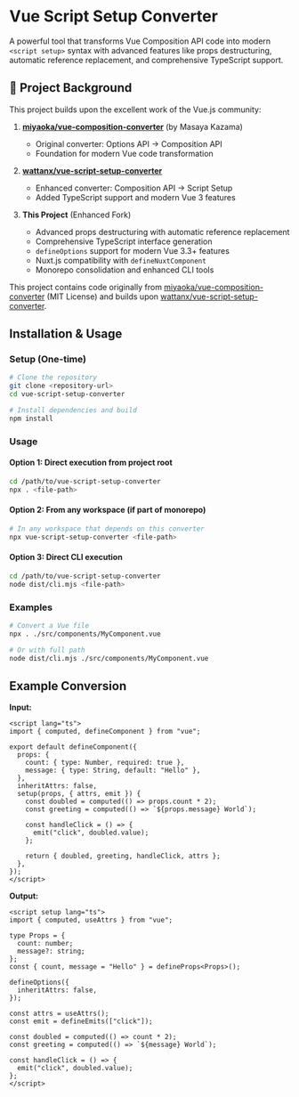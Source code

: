 # Vue Script Setup Converter

A powerful tool that transforms Vue Composition API code into modern `<script setup>` syntax with advanced features like props destructuring, automatic reference replacement, and comprehensive TypeScript support.

## 🚀 Project Background

This project builds upon the excellent work of the Vue.js community:

1. **[miyaoka/vue-composition-converter](https://github.com/miyaoka/vue-composition-converter)** (by Masaya Kazama)

   - Original converter: Options API → Composition API
   - Foundation for modern Vue code transformation

2. **[wattanx/vue-script-setup-converter](https://github.com/wattanx/vue-script-setup-converter)**

   - Enhanced converter: Composition API → Script Setup
   - Added TypeScript support and modern Vue 3 features

3. **This Project** (Enhanced Fork)
   - Advanced props destructuring with automatic reference replacement
   - Comprehensive TypeScript interface generation
   - `defineOptions` support for modern Vue 3.3+ features
   - Nuxt.js compatibility with `defineNuxtComponent`
   - Monorepo consolidation and enhanced CLI tools

This project contains code originally from [miyaoka/vue-composition-converter](https://github.com/miyaoka/vue-composition-converter) (MIT License) and builds upon [wattanx/vue-script-setup-converter](https://github.com/wattanx/vue-script-setup-converter).

## Installation & Usage

### Setup (One-time)

```bash
# Clone the repository
git clone <repository-url>
cd vue-script-setup-converter

# Install dependencies and build
npm install
```

### Usage

#### Option 1: Direct execution from project root

```bash
cd /path/to/vue-script-setup-converter
npx . <file-path>
```

#### Option 2: From any workspace (if part of monorepo)

```bash
# In any workspace that depends on this converter
npx vue-script-setup-converter <file-path>
```

#### Option 3: Direct CLI execution

```bash
cd /path/to/vue-script-setup-converter
node dist/cli.mjs <file-path>
```

### Examples

```bash
# Convert a Vue file
npx . ./src/components/MyComponent.vue

# Or with full path
node dist/cli.mjs ./src/components/MyComponent.vue
```

## Example Conversion

**Input:**

```vue
<script lang="ts">
import { computed, defineComponent } from "vue";

export default defineComponent({
  props: {
    count: { type: Number, required: true },
    message: { type: String, default: "Hello" },
  },
  inheritAttrs: false,
  setup(props, { attrs, emit }) {
    const doubled = computed(() => props.count * 2);
    const greeting = computed(() => `${props.message} World`);

    const handleClick = () => {
      emit("click", doubled.value);
    };

    return { doubled, greeting, handleClick, attrs };
  },
});
</script>
```

**Output:**

```vue
<script setup lang="ts">
import { computed, useAttrs } from "vue";

type Props = {
  count: number;
  message?: string;
};
const { count, message = "Hello" } = defineProps<Props>();

defineOptions({
  inheritAttrs: false,
});

const attrs = useAttrs();
const emit = defineEmits(["click"]);

const doubled = computed(() => count * 2);
const greeting = computed(() => `${message} World`);

const handleClick = () => {
  emit("click", doubled.value);
};
</script>
```
